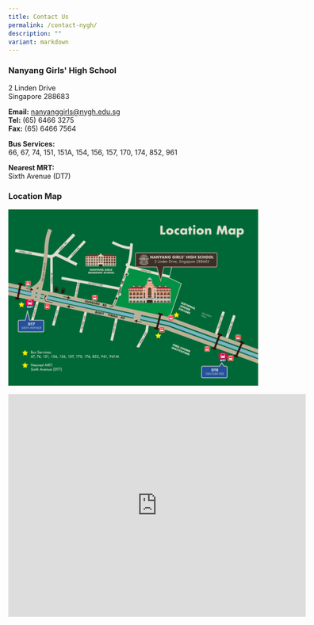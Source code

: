 ```yaml
---
title: Contact Us
permalink: /contact-nygh/
description: ""
variant: markdown
---
```

### **Nanyang Girls' High School**

2 Linden Drive  <br>
Singapore 288683

**Email:**&nbsp;[nanyanggirls@nygh.edu.sg](mailto:nanyanggirls@nygh.edu.sg)  <br>
**Tel:** (65) 6466 3275  <br>
**Fax:** (65) 6466 7564

**Bus Services:**&nbsp;&nbsp;  <br>
66, 67, 74, 151, 151A, 154, 156, 157, 170, 174, 852, 961

**Nearest MRT:**  <br>
Sixth Avenue (DT7)

### **Location Map**
![](/images/NYGH_location_map.png)
<iframe src="https://www.google.com/maps/embed?pb=!1m18!1m12!1m3!1d3988.742273002888!2d103.79988537496575!3d1.3307194986566673!2m3!1f0!2f0!3f0!3m2!1i1024!2i768!4f13.1!3m3!1m2!1s0x31da10a16917dc91%3A0x6e34c1c9f4e04959!2sNanyang%20Girls'%20High%20School!5e0!3m2!1sen!2ssg!4v1697094465937!5m2!1sen!2ssg" width="600" height="450" style="border:0;" allowfullscreen="" loading="lazy"></iframe>